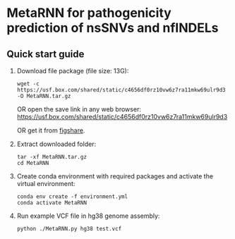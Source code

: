 # MetaRNN for pathogenicity prediction of nsSNVs and nfINDELs

## Quick start guide
1. Download file package (file size: 13G):
    ```
    wget -c https://usf.box.com/shared/static/c4656df0rz10vw6z7ra11mkw69ulr9d3 -O MetaRNN.tar.gz 
    ```
    OR open the save link in any web browser: https://usf.box.com/shared/static/c4656df0rz10vw6z7ra11mkw69ulr9d3
    
    OR get it from [figshare](https://figshare.com/articles/software/MetaRNN_Differentiating_Rare_Pathogenic_and_Rare_Benign_Missense_SNVs_and_InDels_Using_Deep_Learning/19742503).
  
2. Extract downloaded folder:
    ```
    tar -xf MetaRNN.tar.gz
    cd MetaRNN
    ```
  
3. Create conda environment with required packages and activate the virtual environment:
    ```
    conda env create -f environment.yml
    conda activate MetaRNN
    ```
5. Run example VCF file in hg38 genome assembly:
    ```
    python ./MetaRNN.py hg38 test.vcf
    ```
